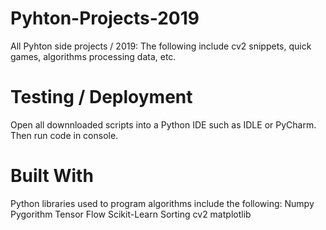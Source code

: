 # Pyhton-Projects-2019
All Pyhton side projects / 2019: The following include cv2 snippets, quick games, algorithms processing data, etc.

# Testing / Deployment
Open all downnloaded scripts into a Python IDE such as IDLE or PyCharm. Then run code in console.

# Built With
Python libraries used to program algorithms include the following:
Numpy
Pygorithm
Tensor Flow
Scikit-Learn
Sorting
cv2
matplotlib
